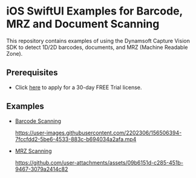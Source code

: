 # iOS SwiftUI Examples for Barcode, MRZ and Document Scanning
This repository contains examples of using the Dynamsoft Capture Vision SDK to detect 1D/2D barcodes, documents, and MRZ (Machine Readable Zone).


## Prerequisites
- Click [here](https://www.dynamsoft.com/customer/license/trialLicense/?product=dcv&package=cross-platform) to apply for a 30-day FREE Trial license.

## Examples
- [Barcode Scanning](./examples/barcode/)
    
    https://user-images.githubusercontent.com/2202306/156506394-7fccfdd2-5be6-4533-883c-b694034a2afa.mp4

- [MRZ Scanning](./examples/mrz/)

    https://github.com/user-attachments/assets/09b6151d-c285-451b-9467-3079a2414c82
